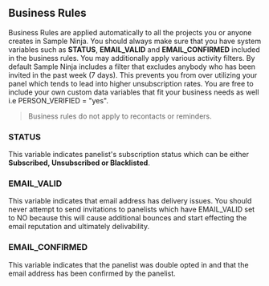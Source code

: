 ## Business Rules
Business Rules are applied automatically to all the projects you or anyone creates in Sample Ninja. You should always make sure that you have system variables such as **STATUS**, **EMAIL_VALID** and **EMAIL_CONFIRMED** included in the business rules. You may additionally apply various activity filters. By default Sample Ninja includes a filter that excludes anybody who has been invited in the past week (7 days). This prevents you from over utilizing your panel which tends to lead into higher unsubscription rates. You are free to include your own custom data variables that fit your business needs as well i.e PERSON_VERIFIED = "yes".

> Business rules do not apply to recontacts or reminders. 

### STATUS
This variable indicates panelist's subscription status which can be either **Subscribed, Unsubscribed or Blacklisted**.

### EMAIL_VALID
This variable indicates that email address has delivery issues. You should never attempt to send invitations to panelists which have EMAIL_VALID set to NO because this will cause additional bounces and start effecting the email reputation and ultimately delivability.

### EMAIL_CONFIRMED
This variable indicates that the panelist was double opted in and that the email address has been confirmed by the panelist.

